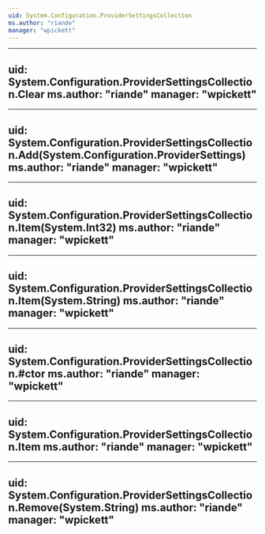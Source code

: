 ```yaml
---
uid: System.Configuration.ProviderSettingsCollection
ms.author: "riande"
manager: "wpickett"
---
```


---
uid: System.Configuration.ProviderSettingsCollection.Clear
ms.author: "riande"
manager: "wpickett"
---

---
uid: System.Configuration.ProviderSettingsCollection.Add(System.Configuration.ProviderSettings)
ms.author: "riande"
manager: "wpickett"
---

---
uid: System.Configuration.ProviderSettingsCollection.Item(System.Int32)
ms.author: "riande"
manager: "wpickett"
---

---
uid: System.Configuration.ProviderSettingsCollection.Item(System.String)
ms.author: "riande"
manager: "wpickett"
---

---
uid: System.Configuration.ProviderSettingsCollection.#ctor
ms.author: "riande"
manager: "wpickett"
---

---
uid: System.Configuration.ProviderSettingsCollection.Item
ms.author: "riande"
manager: "wpickett"
---

---
uid: System.Configuration.ProviderSettingsCollection.Remove(System.String)
ms.author: "riande"
manager: "wpickett"
---
